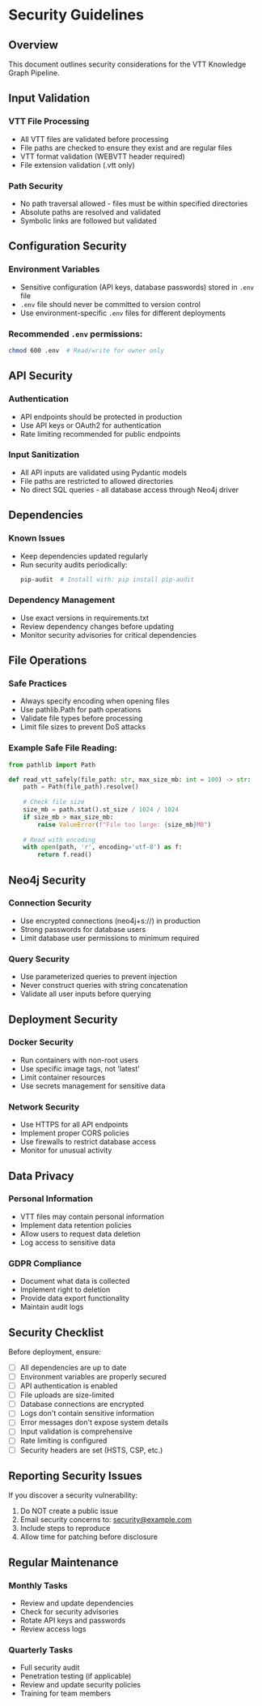 # Security Guidelines

## Overview

This document outlines security considerations for the VTT Knowledge Graph Pipeline.

## Input Validation

### VTT File Processing
- All VTT files are validated before processing
- File paths are checked to ensure they exist and are regular files
- VTT format validation (WEBVTT header required)
- File extension validation (.vtt only)

### Path Security
- No path traversal allowed - files must be within specified directories
- Absolute paths are resolved and validated
- Symbolic links are followed but validated

## Configuration Security

### Environment Variables
- Sensitive configuration (API keys, database passwords) stored in `.env` file
- `.env` file should never be committed to version control
- Use environment-specific `.env` files for different deployments

### Recommended `.env` permissions:
```bash
chmod 600 .env  # Read/write for owner only
```

## API Security

### Authentication
- API endpoints should be protected in production
- Use API keys or OAuth2 for authentication
- Rate limiting recommended for public endpoints

### Input Sanitization
- All API inputs are validated using Pydantic models
- File paths are restricted to allowed directories
- No direct SQL queries - all database access through Neo4j driver

## Dependencies

### Known Issues
- Keep dependencies updated regularly
- Run security audits periodically:
  ```bash
  pip-audit  # Install with: pip install pip-audit
  ```

### Dependency Management
- Use exact versions in requirements.txt
- Review dependency changes before updating
- Monitor security advisories for critical dependencies

## File Operations

### Safe Practices
- Always specify encoding when opening files
- Use pathlib.Path for path operations
- Validate file types before processing
- Limit file sizes to prevent DoS attacks

### Example Safe File Reading:
```python
from pathlib import Path

def read_vtt_safely(file_path: str, max_size_mb: int = 100) -> str:
    path = Path(file_path).resolve()
    
    # Check file size
    size_mb = path.stat().st_size / 1024 / 1024
    if size_mb > max_size_mb:
        raise ValueError(f"File too large: {size_mb}MB")
    
    # Read with encoding
    with open(path, 'r', encoding='utf-8') as f:
        return f.read()
```

## Neo4j Security

### Connection Security
- Use encrypted connections (neo4j+s://) in production
- Strong passwords for database users
- Limit database user permissions to minimum required

### Query Security
- Use parameterized queries to prevent injection
- Never construct queries with string concatenation
- Validate all user inputs before querying

## Deployment Security

### Docker Security
- Run containers with non-root users
- Use specific image tags, not 'latest'
- Limit container resources
- Use secrets management for sensitive data

### Network Security
- Use HTTPS for all API endpoints
- Implement proper CORS policies
- Use firewalls to restrict database access
- Monitor for unusual activity

## Data Privacy

### Personal Information
- VTT files may contain personal information
- Implement data retention policies
- Allow users to request data deletion
- Log access to sensitive data

### GDPR Compliance
- Document what data is collected
- Implement right to deletion
- Provide data export functionality
- Maintain audit logs

## Security Checklist

Before deployment, ensure:
- [ ] All dependencies are up to date
- [ ] Environment variables are properly secured
- [ ] API authentication is enabled
- [ ] File uploads are size-limited
- [ ] Database connections are encrypted
- [ ] Logs don't contain sensitive information
- [ ] Error messages don't expose system details
- [ ] Input validation is comprehensive
- [ ] Rate limiting is configured
- [ ] Security headers are set (HSTS, CSP, etc.)

## Reporting Security Issues

If you discover a security vulnerability:
1. Do NOT create a public issue
2. Email security concerns to: security@example.com
3. Include steps to reproduce
4. Allow time for patching before disclosure

## Regular Maintenance

### Monthly Tasks
- Review and update dependencies
- Check for security advisories
- Rotate API keys and passwords
- Review access logs

### Quarterly Tasks
- Full security audit
- Penetration testing (if applicable)
- Review and update security policies
- Training for team members